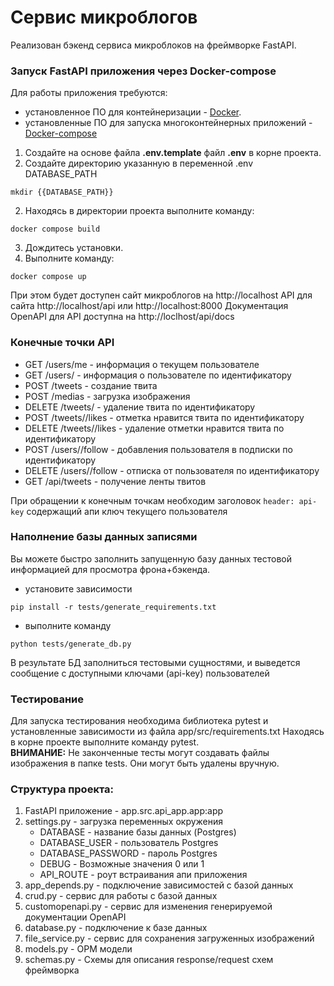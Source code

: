# Сервис микроблогов
Реализован бэкенд сервиса микроблоков на фреймворке FastAPI.  

### Запуск FastAPI приложения через Docker-compose

Для работы приложения требуются:
- установленное ПО для контейнеризации - [Docker](https://docs.docker.com/engine/install/).
- установленные ПО для запуска многоконтейнерных приложений - [Docker-compose](https://docs.docker.com/compose/)

1. Создайте на основе файла **.env.template** файл **.env** в корне проекта.
2. Создайте директорию указанную в переменной .env DATABASE_PATH
```shell
mkdir {{DATABASE_PATH}}
```
2. Находясь в директории проекта выполните команду: 
```shell 
docker compose build 
``` 
3. Дождитесь установки.  
4. Выполните команду:
```shell 
docker compose up 
``` 

При этом будет доступен сайт микроблогов на http://localhost
API для сайта http://localhost/api или http://localhost:8000
Документация OpenAPI для API доступна на http://loclhost/api/docs  

### Конечные точки API

* GET /users/me  - информация о текущем пользователе
* GET /users/<id>  - информация о пользователе по идентификатору
* POST /tweets  - создание твита
* POST /medias  - загрузка изображения
* DELETE /tweets/<id>  - удаление твита по идентификатору
* POST /tweets/<id>/likes  - отметка нравится твита по идентификатору
* DELETE /tweets/<id>/likes  - удаление отметки нравится твита по идентификатору
* POST /users/<id>/follow  - добавления пользователя в подписки по идентификатору
* DELETE /users/<id>/follow  - отписка от пользователя по идентификатору
* GET /api/tweets  - получение ленты твитов

При обращении к конечным точкам необходим заголовок ```header: api-key``` содержащий апи ключ текущего пользователя


### Наполнение базы данных записями

 Вы можете быстро заполнить запущенную базу данных тестовой информацией для просмотра фрона+бэкенда.
- установите зависимости
```shell 
pip install -r tests/generate_requirements.txt
```
- выполните команду
```shell
python tests/generate_db.py
```
В результате БД заполниться тестовыми сущностями, и выведется сообщение с доступными  ключами (api-key) пользователей

### Тестирование
Для запуска тестирования необходима библиотека pytest и установленные зависимости из файла app/src/requirements.txt
Находясь в корне проекте выполните команду pytest.  
**ВНИМАНИЕ:** Не законченные тесты могут создавать файлы изображения в папке tests. Они могут быть удалены вручную.

### Структура проекта:  
1. FastAPI приложение - app.src.api_app.app:app
2. settings.py - загрузка переменных окружения
   * DATABASE - название базы данных (Postgres)
   * DATABASE_USER - пользователь Postgres
   * DATABASE_PASSWORD - пароль Postgres
   * DEBUG - Возможные значения 0 или 1
   * API_ROUTE - роут встраивания апи приложения 
3. app_depends.py - подключение зависимостей с базой данных
4. crud.py - сервис для работы с базой данных
5. customopenapi.py - сервис для изменения генерируемой документации OpenAPI
6. database.py - подключение к базе данных
7. file_service.py - сервис для сохранения загруженных изображений
8. models.py - ОРМ модели
9. schemas.py - Схемы для описания response/request схем фреймворка